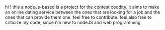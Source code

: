 hi !
this a nodeJs-based is a project for the contest coddity.
it aims to make an online dating service between the ones that are looking for a job and the ones that can provide them one.
feel free to contribute.
feel also free to criticize my code, since i'm new to nodeJS and web programming
